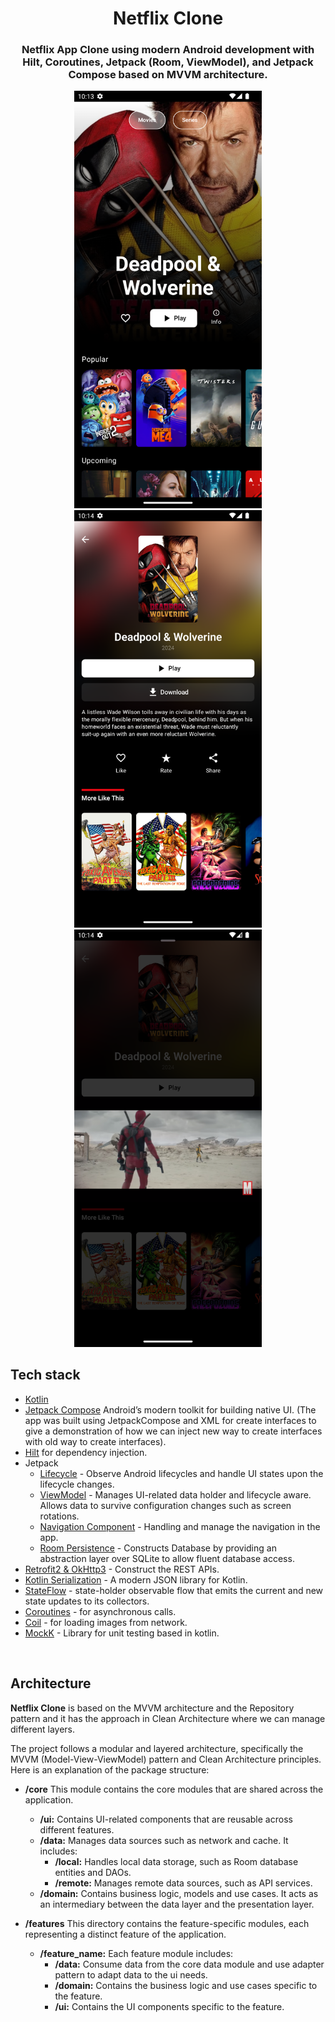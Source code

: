 <h1 align="center">Netflix Clone</h1>

<h3 align="center">
Netflix App Clone using modern Android development with Hilt, Coroutines, Jetpack (Room, ViewModel), and Jetpack Compose based on MVVM architecture.
</h3>

<div align="center">
<img src="/previews/home.png" width="300"/>

<img src="/previews/detail.png" width="300"/>

<img src="/previews/video.png" width="300"/>
</div>


## Tech stack
- [Kotlin](https://kotlinlang.org/)
- [Jetpack Compose](https://developer.android.com/jetpack/compose) Android’s modern toolkit for building native UI. (The app was built using JetpackCompose and XML for create interfaces to give a demonstration of how we can inject new way to create interfaces with old way to create interfaces).
- [Hilt](https://developer.android.com/training/dependency-injection/hilt-android) for dependency injection.
- Jetpack
    - [Lifecycle](https://developer.android.com/topic/libraries/architecture/lifecycle) - Observe Android lifecycles and handle UI states upon the lifecycle changes.
    - [ViewModel](https://developer.android.com/topic/libraries/architecture/viewmodel) - Manages UI-related data holder and lifecycle aware. Allows data to survive configuration changes such as screen rotations.
    - [Navigation Component](https://developer.android.com/guide/navigation/navigation-getting-started) - Handling and manage the navigation in the app.
    - [Room Persistence](https://developer.android.com/jetpack/androidx/releases/room) - Constructs Database by providing an abstraction layer over SQLite to allow fluent database access.
- [Retrofit2 & OkHttp3](https://github.com/square/retrofit) - Construct the REST APIs.
- [Kotlin Serialization](https://kotlinlang.org/docs/serialization.html) - A modern JSON library for Kotlin.
- [StateFlow](https://developer.android.com/kotlin/flow/stateflow-and-sharedflow) - state-holder observable flow that emits the current and new state updates to its collectors.
- [Coroutines](https://developer.android.com/kotlin/coroutines) - for asynchronous calls.
- [Coil](https://coil-kt.github.io/coil/) - for loading images from network.
- [MockK](https://mockk.io/) - Library for unit testing based in kotlin.

<br />

## Architecture
**Netflix Clone** is based on the MVVM architecture and the Repository pattern and it has the approach in Clean Architecture where we can manage different layers.

The project follows a modular and layered architecture, specifically the MVVM (Model-View-ViewModel) pattern and Clean Architecture principles. Here is an explanation of the package structure:  

- **/core** This module contains the core modules that are shared across the application.  
    - **/ui:** Contains UI-related components that are reusable across different features.
    - **/data:** Manages data sources such as network and cache. It includes:
        - **/local:** Handles local data storage, such as Room database entities and DAOs.
        - **/remote:** Manages remote data sources, such as API services. 
    - **/domain:** Contains business logic, models and use cases. It acts as an intermediary between the data layer and the presentation layer.
   
- **/features** This directory contains the feature-specific modules, each representing a distinct feature of the application.  
   - **/feature_name:** Each feature module includes:
     - **/data:** Consume data from the core data module and use adapter pattern to adapt data to the ui needs.
     - **/domain:** Contains the business logic and use cases specific to the feature.
     - **/ui:** Contains the UI components specific to the feature.
     
<br />

